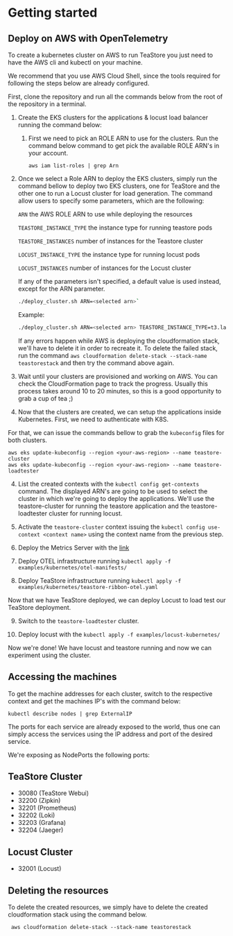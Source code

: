 # Getting started

## Deploy on AWS with OpenTelemetry

To create a kubernetes cluster on AWS to run TeaStore you just need to have the AWS cli and kubectl on your machine.

We recommend that you use AWS Cloud Shell, since the tools required for following the steps below are already configured.

First, clone the repository and run all the commands below from the root of the repository in a terminal.

1. Create the EKS clusters for the applications & locust load balancer running the command below:

   1. First we need to pick an ROLE ARN to use for the clusters.
      Run the command below command to get pick the available ROLE ARN's in your account.
      ```
      aws iam list-roles | grep Arn
      ```
2. Once we select a Role ARN to deploy the EKS clusters, simply run the command bellow to deploy
   two EKS clusters, one for TeaStore and the other one to run a Locust cluster for load generation.
   The command allow users to specify some parameters, which are the following:

   `ARN` the AWS ROLE ARN to use while deploying the resources

   `TEASTORE_INSTANCE_TYPE` the instance type for running teastore pods
   
   `TEASTORE_INSTANCES` number of instances for the Teastore cluster
   
   `LOCUST_INSTANCE_TYPE` the instance type for running locust pods
   
   `LOCUST_INSTANCES` number of instances for the Locust cluster
      
   If any of the parameters isn't specified, a default value is used instead, except for the ARN parameter.

   ```bash
   ./deploy_cluster.sh ARN=<selected arn>`
   ```
   
   Example:

   ```bash
   ./deploy_cluster.sh ARN=<selected arn> TEASTORE_INSTANCE_TYPE=t3.large LOCUST_INSTANCES=3`
   ```
   
   If any errors happen while AWS is deploying the cloudformation stack, we'll have to delete it in order to recreate it.
   To delete the failed stack, run the command  `aws cloudformation delete-stack --stack-name teastorestack` and then try the command above again.
   
2. Wait until your clusters are provisioned and working on AWS. You can check the CloudFormation page to track the progress.
   Usually this process takes around 10 to 20 minutes, so this is a good opportunity to grab a cup of tea ;)

3. Now that the clusters are created, we can setup the applications inside Kubernetes. First, we need to authenticate with K8S.

For that, we can issue the commands bellow to grab the `kubeconfig` files for both clusters.

```
aws eks update-kubeconfig --region <your-aws-region> --name teastore-cluster
aws eks update-kubeconfig --region <your-aws-region> --name teastore-loadtester
```

4. List the created contexts with the `kubectl config get-contexts` command. The displayed ARN's are going to be used to select
   the cluster in which we're going to deploy the applications. We'll use the teastore-cluster for running the teastore application
   and the teastore-loadtester cluster for running locust.

5. Activate the `teastore-cluster` context issuing the `kubectl config use-context <context name>` using the context name from the previous step.

6. Deploy the Metrics Server with the [link](https://docs.aws.amazon.com/eks/latest/userguide/metrics-server.html)

7. Deploy OTEL infrastructure running `kubectl apply -f examples/kubernetes/otel-manifests/`

8. Deploy TeaStore infrastructure running `kubectl apply -f examples/kubernetes/teastore-ribbon-otel.yaml`

Now that we have TeaStore deployed, we can deploy Locust to load test our TeaStore deployment.

9. Switch to the `teastore-loadtester` cluster.

10. Deploy locust with the `kubectl apply -f examples/locust-kubernetes/`

Now we're done! We have locust and teastore running and now we can experiment using the cluster.

## Accessing the machines

To get the machine addresses for each cluster, switch to the respective context and get the machines IP's with the command below:

`kubectl describe nodes | grep ExternalIP`

The ports for each service are already exposed to the world, thus one can simply access the services using the IP address and port of the desired service.

We're exposing as NodePorts the following ports:

## TeaStore Cluster

- 30080 (TeaStore Webui)
- 32200 (Zipkin)
- 32201 (Prometheus)
- 32202 (Loki)
- 32203 (Grafana)
- 32204 (Jaeger)

## Locust Cluster

- 32001 (Locust)

## Deleting the resources

To delete the created resources, we simply have to delete the created cloudformation stack using the command below.

```
 aws cloudformation delete-stack --stack-name teastorestack
```
